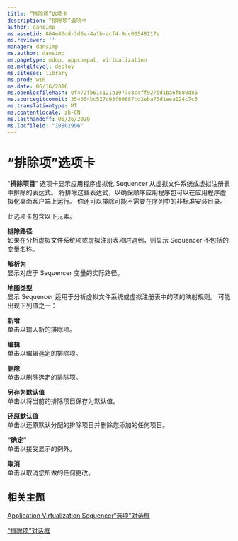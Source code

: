 ```yaml
---
title: “排除项”选项卡
description: “排除项”选项卡
author: dansimp
ms.assetid: 864e46dd-3d6e-4a1b-acf4-9dc00548117e
ms.reviewer: ''
manager: dansimp
ms.author: dansimp
ms.pagetype: mdop, appcompat, virtualization
ms.mktglfcycl: deploy
ms.sitesec: library
ms.prod: w10
ms.date: 06/16/2016
ms.openlocfilehash: 0f472fb61c121a1977c3c4ff927bd1ba6f680d86
ms.sourcegitcommit: 354664bc527d93f80687cd2eba70d1eea024c7c3
ms.translationtype: MT
ms.contentlocale: zh-CN
ms.lasthandoff: 06/26/2020
ms.locfileid: "10802996"
---
```

# “排除项”选项卡


"**排除项目**" 选项卡显示应用程序虚拟化 Sequencer 从虚拟文件系统或虚拟注册表中排除的表达式。 将排除这些表达式，以确保顺序应用程序包可以在应用程序虚拟化桌面客户端上运行。 你还可以排除可能不需要在序列中的非标准安装目录。

此选项卡包含以下元素。

<a href="" id="exclude-path"></a>**排除路径**  
如果在分析虚拟文件系统项或虚拟注册表项时遇到，则显示 Sequencer 不包括的变量名称。

<a href="" id="resolves-to"></a>**解析为**  
显示对应于 Sequencer 变量的实际路径。

<a href="" id="map-type"></a>**地图类型**  
显示 Sequencer 适用于分析虚拟文件系统或虚拟注册表中的项的映射规则。 可能出现下列值之一：

<a href="" id="new"></a>**新增**  
单击以输入新的排除项。

<a href="" id="edit"></a>**编辑**  
单击以编辑选定的排除项。

<a href="" id="delete"></a>**删除**  
单击以删除选定的排除项。

<a href="" id="save-as-default"></a>**另存为默认值**  
单击以将当前的排除项目保存为默认值。

<a href="" id="restore-defaults"></a>**还原默认值**  
单击以还原默认分配的排除项目并删除您添加的任何项目。

<a href="" id="ok"></a>**“确定”**  
单击以接受显示的例外。

<a href="" id="cancel"></a>**取消**  
单击以取消您所做的任何更改。

## 相关主题


[Application Virtualization Sequencer“选项”对话框](application-virtualization-sequencer-options-dialog-box.md)

[“排除项”对话框](exclusion-item-dialog-box.md)

 

 






